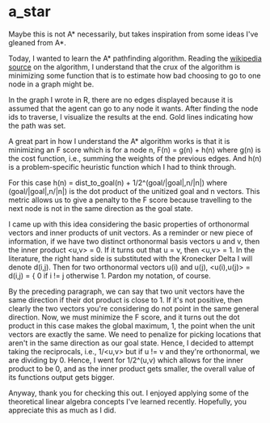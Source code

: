 # a_star
Maybe this is not A* necessarily, but takes inspiration from some ideas I've gleaned from A*.

Today, I wanted to learn the A* pathfinding algorithm. Reading the [wikipedia source](https://en.wikipedia.org/wiki/A*_search_algorithm) on the algorithm, I understand that the crux of the algorithm is minimizing some function that is to estimate how bad choosing to go to one node in a graph might be.

In the graph I wrote in R, there are no edges displayed because it is assumed that the agent can go to any node it wants. After finding the node ids to traverse, I visualize the results at the end. Gold lines indicating how the path was set.

A great part in how I understand the A* algorithm works is that it is minimizing an F score which is for a node n, F(n) = g(n) + h(n) where g(n) is the cost function, i.e., summing the weights of the previous edges. And h(n) is a problem-specific heuristic function which I had to think through.

For this case h(n) = dist_to_goal(n) + 1/2^(goal/|goal|,n/|n|) where (goal/|goal|,n/|n|) is the dot product of the unitized goal and n vectors. This metric allows us to give a penalty to the F score because travelling to the next node is not in the same direction as the goal state. 

I came up with this idea considering the basic properties of orthonormal vectors and inner products of unit vectors. As a reminder or new piece of information, if we have two distinct orthonormal basis vectors u and v, then the inner product <u,v> = 0. If it turns out that u = v, then <u,v> = 1. In the literature, the right hand side is substituted with the Kronecker Delta I will denote d(i,j). Then for two orthonormal vectors u(i) and u(j), <u(i),u(j)> = d(i,j) = { 0 if i != j otherwise 1. Pardon my notation, of course.

By the preceding paragraph, we can say that two unit vectors have the same direction if their dot product is close to 1. If it's not positive, then clearly the two vectors you're considering do not point in the same general direction. Now, we must minimize the F score, and it turns out the dot product in this case makes the global maximum, 1, the point when the unit vectors are exactly the same. We need to penalize for picking locations that aren't in the same direction as our goal state. Hence, I decided to attempt taking the reciprocals, i.e., 1/<u,v> but if u != v and they're orthonormal, we are dividing by 0. Hence, I went for 1/2^(u,v) which allows for the inner product to be 0, and as the inner product gets smaller, the overall value of its functions output gets bigger.

Anyway, thank you for checking this out. I enjoyed applying some of the theoretical linear algebra concepts I've learned recently. Hopefully, you appreciate this as much as I did.
